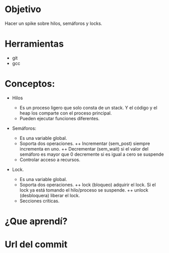 # Objetivo
Hacer un spike sobre hilos, semáforos y locks. 
# Herramientas
+ git
+ gcc

# Conceptos:

+ Hilos
   + Es un proceso ligero que solo consta de un stack. Y el código y el heap los comparte con el proceso principal.
   + Pueden ejecutar funciones diferentes.
   
+ Semáforos:
   + Es una variable global.
   + Soporta dos operaciones.
    ++ Incrementar (sem_post) siempre incrementa en uno.
    ++ Decrementar (sem_wait) si el valor del semáforo es mayor que 0 decremente si es igual a cero se suspende
   + Controlar acceso a recursos.
    
+ Lock.
    + Es una variable global.
    + Soporta dos operaciones.
      ++ lock (bloqueo) adquirir el lock. Si el lock ya está tomando el hilo/proceso se suspende.
      ++ unlock (desbloquera) liberar el lock.
    + Secciones críticas.
    
# ¿Que aprendí?

# Url del commit
